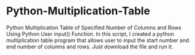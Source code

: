 # Python-Multiplication-Table
Python Multiplication Table of Specified Number of Columns and Rows Using Python User input() Function. In this script, I created a python multiplication table program that allows user to input the start number and end number of columns and rows.
Just download the file and run it.
